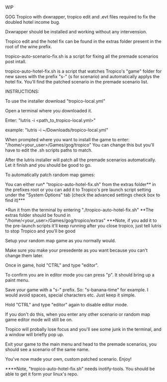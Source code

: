 WIP

GOG Tropico with dxwrapper, tropico edit and .evt files required to fix the doubled hotel income bug.

Dxwrapper should be installed and working without any intervension.

Tropico edit and the hotel fix can be found in the extras folder present in the root of the wine prefix.

tropico-auto-scenario-fix.sh is a script for fixing all the premade scenarios post intall.

tropico-auto-hotel-fix.sh is a script that watches Tropico's "game" folder for new saves with the prefix "s-" (s for scenario) and automatically applys the hotel fix. You'll find the patched scenario in the premade scenario list.

INSTRUCTIONS:

To use the installer download "tropico-local.yml"

Open a terminal where you downloaded it.

Enter: "lutris -i <path_to_tropico-local.yml>"

example: "lutris -i ~/Downloads/tropico-local.yml"

When prompted where you want to install the game to enter: "/home/<your_user>/Games/gog/tropico"
You can change this but you'll have to edit the .sh scripts paths to match.

After the lutris installer will patch all the premade scenarios automatically. Let it finish and you should be good to go.

To automatically patch random map games:

You can either run* "tropico-auto-hotel-fix.sh" from the extras folder** in the prefixes root or you can add it to Tropico's pre launch script setting under the "System Options" tab (check the advanced settings check box to find it)***

*Run it from the terminal by entering "./tropico-auto-hotel-fix.sh"
**The extras folder should be found in "/home/<your_user>/Games/gog/tropico/extras"
***Note, if you add it to the pre-launch scripts it'll keep running after you close tropico, just tell lutris to stop Tropico and you'll be good

Setup your random map game as you normally would.

Make sure you make your presedente as you want because you can't change them later.

Once in game, hold "CTRL" and type "editor".

To confirm you are in editor mode you can press "p". It should bring up a paint menu.

Save your game with a "s-" prefix. So: "s-banana-time" for example. I would avoid spaces, special characters etc. Just keep it simple.

Hold "CTRL" and type "editor" again to disable editor mode.

If you don't do this, when you enter any other scenario or random map game editor mode will still be on.

Tropico will probally lose focus and you'll see some junk in the terminal, and a window will briefly pop up.

Exit your game to the main menu and head to the premade scenarios, you should see a scenario of the same name.

You've now made your own, custom patched scenario. Enjoy!

****Note, "tropico-auto-hotel-fix.sh" needs inotify-tools. You should be able to get it form your linux's repo.

